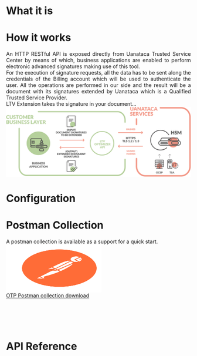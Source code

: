 # What it is

<div style="text-align: justify">
</div>

# How it works

<div style="text-align: justify">
An HTTP RESTful API is exposed directly from Uanataca Trusted Service Center by means of which, business applications are enabled to perform electronic advanced signatures making use of this tool.
<br>
For the execution of signature requests, all the data has to be sent along the credentials of the Billing account which will be used to authenticate the user. All the operations are performed in our side and the result will be a document with its signatures extended by Uanataca which is a Qualified Trusted Service Provider.
<br>
LTV Extension takes the signature in your document...
<br>
<img src="https://raw.githubusercontent.com/UANATACA/LTV-REPO/main/img/graf_LTV.png">
</div>

# Configuration

# Postman Collection

A postman collection is available as a support for a quick start.<br>
<a href="https://cdn.bit4id.com/es/uanataca/public/otp/Uanataca_OTP_Postman.zip">
    <img src="https://raw.githubusercontent.com/UANATACA/OTP-REPO/main/img/postman.svg" alt="postman_logo" width="260" height="130" style="display:block;">
</a>
<a href="https://cdn.bit4id.com/es/uanataca/public/otp/Uanataca_OTP_Postman.zip">OTP Postman collection download</a>

<div id="APIReference" style="padding-top: 60px;"><h1>API Reference<h1></div>
